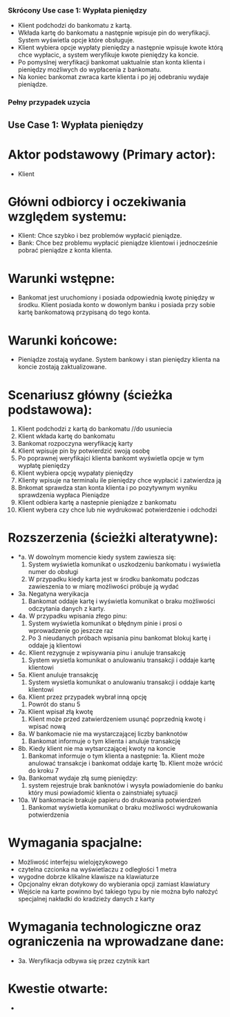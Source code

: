 ### Skrócony Use case 1: Wypłata pieniędzy
 
- Klient podchodzi do bankomatu z kartą.
- Wkłada kartę do bankomatu a następnie wpisuje pin do weryfikacji. System wyświetla opcje które obsługuje.
- Klient wybiera opcje wypłaty pieniędzy a następnie wpisuje kwote którą chce wypłacic, a system weryfikuje kwote pieniędzy ka koncie.
- Po pomyslnej weryfikacji bankomat uaktualnie stan konta klienta i pieniędzy możliwych do wypłacenia z bankomatu.
- Na koniec bankomat zwraca karte klienta i po jej odebraniu wydaje pieniądze.
 
 
### Pełny przypadek uzycia
 
 
## Use Case 1: Wypłata pieniędzy
 
# Aktor podstawowy (Primary actor): 
- Klient
 
# Główni odbiorcy i oczekiwania względem systemu:
- Klient: Chce szybko i bez problemów wypłacić pieniądze.
- Bank: Chce bez problemu wypłacić pieniądze klientowi i jednocześnie pobrać pieniądze  z konta klienta.
 
# Warunki wstępne:
- Bankomat jest uruchomiony i posiada odpowiednią kwotę piniędzy w środku. Klient posiada konto w dowonlym banku i posiada przy sobie kartę bankomatową przypisaną do tego konta.
 
# Warunki końcowe:
- Pieniądze zostają wydane. System bankowy i stan pieniędzy klienta na koncie zostają zaktualizowane.
 
# Scenariusz główny (ścieżka podstawowa):
1. Klient podchodzi z kartą do bankomatu //do usuniecia
2. Klient wkłada kartę do bankomatu
3. Bankomat rozpoczyna weryfikację karty
4. Klient wpisuje pin by potwierdzić swoją osobę
5. Po poprawnej weryfikajci klienta bankomt wyświetla opcje w tym wypłatę pieniędzy
6. Klient wybiera opcję wypałaty pieniędzy
7. Klienty wpisuje na terminalu ile pieniędzy chce wypłacić i zatwierdza ją
8. Bnkomat sprawdza stan konta klienta i po pozytywnym wyniku sprawdzenia wypłaca Pieniądze
9. Klient odbiera kartę a nastepnie pieniądze z bankomatu
10. Klient wybera czy chce lub nie wydrukować potwierdzenie i odchodzi
 
# Rozszerzenia (ścieżki alteratywne):
- *a. W dowolnym momencie kiedy system zawiesza się:
    1. System wyświetla komunikat o uszkodzeniu bankomatu i wyświetla numer do obsługi
    2. W przypadku kiedy karta jest w środku bankomatu podczas zawieszenia to w miarę możliwości próbuje ją wydać
- 3a. Negatyna weryikacja
    1. Bankomat oddaje kartę i wyświetla komunikat o braku możliwości odczytania danych z karty.
- 4a. W przypadku wpisania złego pinu:
    1. System wyświetla komunikat o błędnym pinie i prosi o wprowadzenie go jeszcze raz
    2. Po 3 nieudanych próbach wpisania pinu bankomat blokuj kartę i oddaje ją klientowi
- 4c. Klient rezygnuje z wpisywania pinu i anuluje transakcję
    1. System wysietla komunikat o anulowaniu transakcji i oddaje kartę klientowi
- 5a. Klient anuluje transakcję
    1. System wysietla komunikat o anulowaniu transakcji i oddaje kartę klientowi
- 6a. Klient przez przypadek wybrał inną opcję
    1. Powrót do stanu 5 
- 7a. Klient wpisał złą kwotę
    1. Klient może przed zatwierdzeniem usunąć poprzednią kwotę i wpisać nową
- 8a. W bankomacie nie ma wystarczającej liczby banknotów
    1. Bankomat informuje o tym klienta i anuluje transakcję
- 8b. Kiedy klient nie ma wytsarczającej kwoty na koncie
    1. Bankomat informuje o tym klienta a następnie:
        1a. Klient może anulować transakcje i bankomat oddaje kartę
        1b. Klient może wrócić do kroku 7
- 9a. Bankomat wydaje złą sumę pieniędzy:
    1. system rejestruje brak banknotów i wysyła powiadomienie do banku który musi powiadomić klienta o zainstniałej sytuacji
- 10a. W bankomacie brakuje papieru do drukowania potwierdzeń
    1. Bankomat wyświetla komunikat o braku możliwości wydrukowania potwierdzenia
 
 
 
# Wymagania spacjalne:
 - Możliwość interfejsu wielojęzykowego
 - czytelna czcionka na wyświetlaczu z odległości 1 metra
 - wygodne dobrze klikalne klawisze na klawiaturze
 - Opcjonalny ekran dotykowy do wybierania opcji zamiast klawiatury
 - Wejście na karte powinno być takiego typu by nie można było nałożyć specjalnej nakładki do kradzieży danych z karty
 
 
# Wymagania technologiczne oraz ograniczenia na wprowadzane dane:
- 3a. Weryfikacja odbywa się przez czytnik kart
 
 
# Kwestie otwarte:
- 